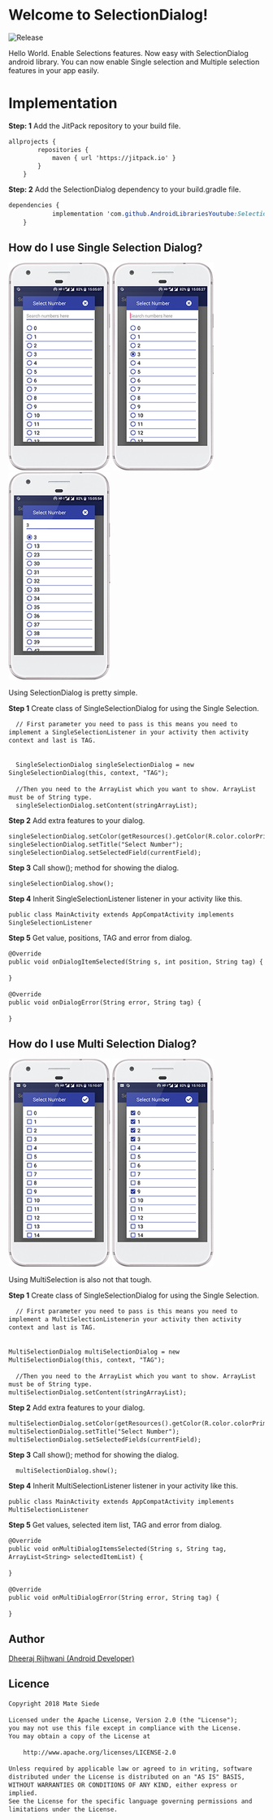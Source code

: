 # Welcome to SelectionDialog!

![Release](https://jitpack.io/v/AndroidLibrariesYoutube/SelectionDialog.svg)

Hello World. 
Enable Selections features. Now easy with SelectionDialog android library. You can now enable Single selection and Multiple selection features in your app easily.


# Implementation
**Step: 1**
  Add the JitPack repository to your build file.

 

    allprojects {
    		repositories {
    			maven { url 'https://jitpack.io' }
    		}
    	}
 **Step: 2**
  Add the SelectionDialog dependency to your build.gradle file.

```css
dependencies {
	        implementation 'com.github.AndroidLibrariesYoutube:SelectionDialog:1.0.0'
	}
```



## How do I use Single Selection Dialog?

![Screenshot 1](https://github.com/AndroidLibrariesYoutube/SelectionDialog/blob/master/screenshot1.png)
![Screenshot 2](https://github.com/AndroidLibrariesYoutube/SelectionDialog/blob/master/screenshot2.png)
![Screenshot 3](https://github.com/AndroidLibrariesYoutube/SelectionDialog/blob/master/screenshot3.png)

Using SelectionDialog is pretty simple.

**Step 1**
Create class of SingleSelectionDialog for using the Single Selection.

  

      // First parameter you need to pass is this means you need to implement a SingleSelectionListener in your activity then activity context and last is TAG.
            
            
	  SingleSelectionDialog singleSelectionDialog = new SingleSelectionDialog(this, context, "TAG");
            
      //Then you need to the ArrayList which you want to show. ArrayList must be of String type.
      singleSelectionDialog.setContent(stringArrayList);  
        
**Step 2**
Add extra features to your dialog.
    

    singleSelectionDialog.setColor(getResources().getColor(R.color.colorPrimaryDark));  
    singleSelectionDialog.setTitle("Select Number");  
    singleSelectionDialog.setSelectedField(currentField);



**Step 3**
Call show(); method for showing the dialog.    

    singleSelectionDialog.show();
**Step 4**
Inherit SingleSelectionListener listener in your activity like this.

    public class MainActivity extends AppCompatActivity implements SingleSelectionListener
**Step 5**
Get value, positions, TAG and error from dialog.

   

    @Override  
    public void onDialogItemSelected(String s, int position, String tag) {  
      
    }  
      
    @Override  
    public void onDialogError(String error, String tag) {  
      
    }


## How do I use Multi Selection Dialog?

![Screenshot 4](https://github.com/AndroidLibrariesYoutube/SelectionDialog/blob/master/screenshot4.png)
![Screenshot 5](https://github.com/AndroidLibrariesYoutube/SelectionDialog/blob/master/screenshot5.png)

Using MultiSelection is also not that tough.

**Step 1**
Create class of SingleSelectionDialog for using the Single Selection.

  

      // First parameter you need to pass is this means you need to implement a MultiSelectionListenerin your activity then activity context and last is TAG.
            
            
	MultiSelectionDialog multiSelectionDialog = new MultiSelectionDialog(this, context, "TAG");  
            
      //Then you need to the ArrayList which you want to show. ArrayList must be of String type.
    multiSelectionDialog.setContent(stringArrayList);

        
**Step 2**
Add extra features to your dialog.
    

    multiSelectionDialog.setColor(getResources().getColor(R.color.colorPrimaryDark));  
    multiSelectionDialog.setTitle("Select Number");  
    multiSelectionDialog.setSelectedFields(currentField);

**Step 3**
Call show(); method for showing the dialog.    

      multiSelectionDialog.show();

**Step 4**
Inherit MultiSelectionListener listener in your activity like this.

    public class MainActivity extends AppCompatActivity implements MultiSelectionListener
**Step 5**
Get values, selected item list,  TAG and error from dialog.

   

      
    @Override  
    public void onMultiDialogItemsSelected(String s, String tag, ArrayList<String> selectedItemList) {  
      
    }  
      
    @Override  
    public void onMultiDialogError(String error, String tag) {  
      
    }


## Author
[Dheeraj Rijhwani (Android Developer)](https://www.youtube.com/channel/UCEhHMXJs1V4mXGfJ4pSWaoA)

## Licence

```
Copyright 2018 Mate Siede

Licensed under the Apache License, Version 2.0 (the "License");
you may not use this file except in compliance with the License.
You may obtain a copy of the License at

    http://www.apache.org/licenses/LICENSE-2.0

Unless required by applicable law or agreed to in writing, software
distributed under the License is distributed on an "AS IS" BASIS,
WITHOUT WARRANTIES OR CONDITIONS OF ANY KIND, either express or implied.
See the License for the specific language governing permissions and
limitations under the License.


